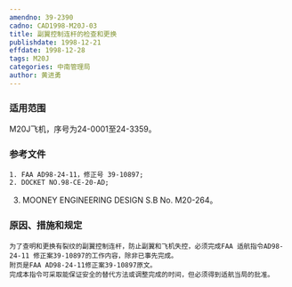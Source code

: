 ```yaml
---
amendno: 39-2390  
cadno: CAD1998-M20J-03  
title: 副翼控制连杆的检查和更换  
publishdate: 1998-12-21  
effdate: 1998-12-28  
tags: M20J  
categories: 中南管理局  
author: 黄进勇  
---
```

  
### 适用范围  
M20J飞机，序号为24-0001至24-3359。  
  
<!--more-->  
### 参考文件  
    1. FAA AD98-24-11，修正号 39-10897;  
    2. DOCKET NO.98-CE-20-AD;  
3. MOONEY ENGINEERING DESIGN S.B No. M20-264。  
  
### 原因、措施和规定  
    为了查明和更换有裂纹的副翼控制连杆，防止副翼和飞机失控，必须完成FAA 适航指令AD98-24-11 修正案39-10897的工作内容，除非已事先完成。  
    附页是FAA AD98-24-11修正案39-10897原文。       
    完成本指令可采取能保证安全的替代方法或调整完成的时间，但必须得到适航当局的批准。  
